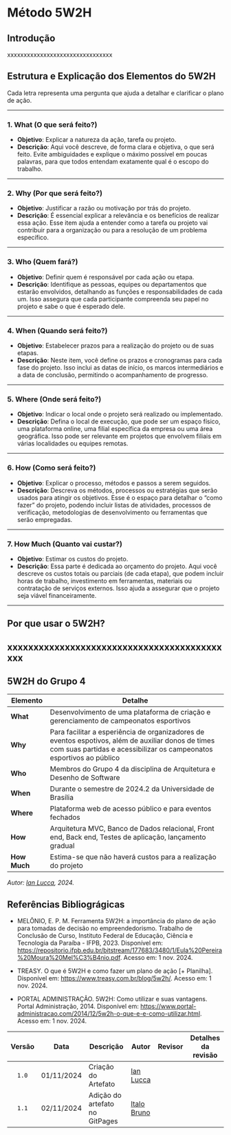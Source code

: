 # Método 5W2H
## Introdução
xxxxxxxxxxxxxxxxxxxxxxxxxxxxxxxx

## Estrutura e Explicação dos Elementos do 5W2H

Cada letra representa uma pergunta que ajuda a detalhar e clarificar o plano de ação.

---

### 1. What (O que será feito?)
   - **Objetivo**: Explicar a natureza da ação, tarefa ou projeto.
   - **Descrição**: Aqui você descreve, de forma clara e objetiva, o que será feito. Evite ambiguidades e explique o máximo possível em poucas palavras, para que todos entendam exatamente qual é o escopo do trabalho.
---

### 2. Why (Por que será feito?)
   - **Objetivo**: Justificar a razão ou motivação por trás do projeto.
   - **Descrição**: É essencial explicar a relevância e os benefícios de realizar essa ação. Esse item ajuda a entender como a tarefa ou projeto vai contribuir para a organização ou para a resolução de um problema específico.

---

### 3. Who (Quem fará?)
   - **Objetivo**: Definir quem é responsável por cada ação ou etapa.
   - **Descrição**: Identifique as pessoas, equipes ou departamentos que estarão envolvidos, detalhando as funções e responsabilidades de cada um. Isso assegura que cada participante compreenda seu papel no projeto e sabe o que é esperado dele.
---

### 4. When (Quando será feito?)
   - **Objetivo**: Estabelecer prazos para a realização do projeto ou de suas etapas.
   - **Descrição**: Neste item, você define os prazos e cronogramas para cada fase do projeto. Isso inclui as datas de início, os marcos intermediários e a data de conclusão, permitindo o acompanhamento de progresso.
  
---

### 5. Where (Onde será feito?)
   - **Objetivo**: Indicar o local onde o projeto será realizado ou implementado.
   - **Descrição**: Defina o local de execução, que pode ser um espaço físico, uma plataforma online, uma filial específica da empresa ou uma área geográfica. Isso pode ser relevante em projetos que envolvem filiais em várias localidades ou equipes remotas.

---

### 6. How (Como será feito?)
   - **Objetivo**: Explicar o processo, métodos e passos a serem seguidos.
   - **Descrição**: Descreva os métodos, processos ou estratégias que serão usados para atingir os objetivos. Esse é o espaço para detalhar o “como fazer” do projeto, podendo incluir listas de atividades, processos de verificação, metodologias de desenvolvimento ou ferramentas que serão empregadas.
---

### 7. How Much (Quanto vai custar?)
   - **Objetivo**: Estimar os custos do projeto.
   - **Descrição**: Essa parte é dedicada ao orçamento do projeto. Aqui você descreve os custos totais ou parciais (de cada etapa), que podem incluir horas de trabalho, investimento em ferramentas, materiais ou contratação de serviços externos. Isso ajuda a assegurar que o projeto seja viável financeiramente.
 
---
## Por que usar o 5W2H?

xxxxxxxxxxxxxxxxxxxxxxxxxxxxxxxxxxxxxxxxxxxx
---

## 5W2H do Grupo 4

| Elemento     | Detalhe                                                                                                   |
|--------------|-----------------------------------------------------------------------------------------------------------|
| **What**     | Desenvolvimento de uma plataforma de criação e gerenciamento de campeonatos esportivos                               |
| **Why**      | Para facilitar a esperiência de organizadores de eventos espotivos, além de auxiliar donos de times com suas partidas e acessibilizar os campeonatos esportivos ao público       |
| **Who**      | Membros do Grupo 4 da disciplina de Arquitetura e Desenho de Software                                             |
| **When**     | Durante o semestre de 2024.2 da Universidade de Brasília                                     |
| **Where**    | Plataforma web de acesso público e para eventos fechados                           |
| **How**      | Arquitetura MVC, Banco de Dados relacional, Front end, Back end, Testes de aplicação, lançamento gradual                          |
| **How Much** | Estima-se que não haverá custos para a realização do projeto                                                   |

_Autor:  [Ian Lucca](https://github.com/IanLucca12), 2024._

## Referências Bibliográgicas 
- MELÔNIO, E. P. M. Ferramenta 5W2H: a importância do plano de ação para tomadas de decisão no empreendedorismo. Trabalho de Conclusão de Curso, Instituto Federal de Educação, Ciência e Tecnologia da Paraíba - IFPB, 2023. Disponível em: <https://repositorio.ifpb.edu.br/bitstream/177683/3480/1/Eula%20Pereira%20Moura%20Mel%C3%B4nio.pdf>. Acesso em: 1 nov. 2024. 

- TREASY. O que é 5W2H e como fazer um plano de ação [+ Planilha]. Disponível em: <https://www.treasy.com.br/blog/5w2h/>. Acesso em: 1 nov. 2024. 

- PORTAL ADMINISTRAÇÃO. 5W2H: Como utilizar e suas vantagens. Portal Administração, 2014. Disponível em: <https://www.portal-administracao.com/2014/12/5w2h-o-que-e-e-como-utilizar.html>. Acesso em: 1 nov. 2024.

|Versão|Data|Descrição|Autor|Revisor| Detalhes da revisão |
|:----:|----|---------|-----|:-------:| ----- |
|`1.0`| 01/11/2024 | Criação do Artefato |[Ian Lucca](https://github.com/IanLucca12)  ||
|`1.1`| 02/11/2024 | Adição do artefato no GitPages |[Italo Bruno](https://github.com/italobrunoM)  | | |